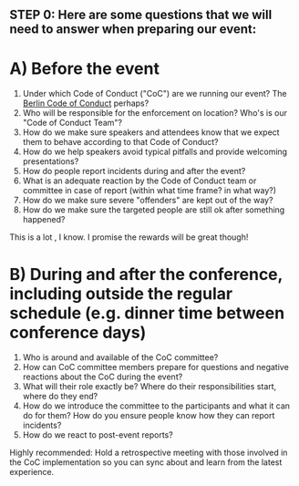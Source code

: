 ## STEP 0: Here are some questions that we will need to answer when preparing our event:


# A) Before the event

1. Under which Code of Conduct ("CoC") are we running our event? The [Berlin Code of Conduct](http://berlincodeofconduct.org) perhaps? 
2. Who will be responsible for the enforcement on location? Who's is our "Code of Conduct Team"?
2. How do we make sure speakers and attendees know that we expect them to behave according to that Code of Conduct?
3. How do we help speakers avoid typical pitfalls and provide welcoming presentations?
4. How do people report incidents during and after the event?
5. What is an adequate reaction by the Code of Conduct team or committee in case of report (within what time frame? in what way?)
6. How do we make sure severe "offenders" are kept out of the way?
7. How do we make sure the targeted people are still ok after something happened?

This is a lot , I know. I promise the rewards will be great though!


# B) During and after the conference, including outside the regular schedule (e.g. dinner time between conference days)

1. Who is around and available of the CoC committee?
2. How can CoC committee members prepare for questions and negative reactions about the CoC during the event?
3. What will their role exactly be? Where do their responsibilities start, where do they end?
4. How do we introduce the committee to the participants and what it can do for them? How do you ensure people know how they can report incidents?
5. How do we react to post-event reports?

Highly recommended:
Hold a retrospective meeting with those involved in the CoC implementation so you can sync about and learn from the latest experience.
